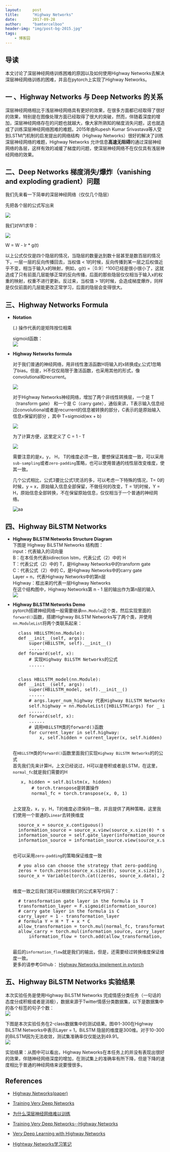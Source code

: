 ```yaml
---
layout:     post
title:      "Highway Networks"
date:       2017-09-28
author:     "bamtercelboo"
header-img: "img/post-bg-2015.jpg"
tags:
    - 博客园
---
```

##  导读  ##
本文讨论了深层神经网络训练困难的原因以及如何使用Highway Networks去解决深层神经网络训练的困难，并且在pytorch上实现了Highway Networks。

##  一 、Highway Networks 与 Deep Networks 的关系 ##
深层神经网络相比于浅层神经网络具有更好的效果，在很多方面都已经取得了很好的效果，特别是在图像处理方面已经取得了很大的突破，然而，伴随着深度的增加，深层神经网络存在的问题也就越大，像大家所熟知的梯度消失问题，这也就造成了训练深层神经网络困难的难题。2015年由Rupesh Kumar Srivastava等人受到LSTM门机制的启发提出的网络结构（Highway Networks）很好的解决了训练深层神经网络的难题，Highway Networks 允许信息**高速无阻碍**的通过深层神经网络的各层，这样有效的减缓了梯度的问题，使深层神经网络不在仅仅具有浅层神经网络的效果。
  
##  二、Deep Networks 梯度消失/爆炸（vanishing and exploding gradient）问题 ##

 我们先来看一下简单的深层神经网络（仅仅几个隐层）  

先把各个层的公式写出来  

![](https://i.imgur.com/7Adf9NF.jpg)

我们对W1求导：

 ![](https://i.imgur.com/rxT0zaw.jpg)

W = W - lr * g(t)

以上公式仅仅是四个隐层的情况，当隐层的数量达到数十层甚至是数百层的情况下，一层一层的反向传播回去，当权值 < 1的时候，反向传播到某一层之后权值近乎不变，相当于输入x的映射，例如，g(t) =〖0.9〗^100已经是很小很小了，这就造成了只有前面几层能够正常的反向传播，后面的那些隐层仅仅相当于输入x的权重的映射，权重不进行更新。反过来，当权值 > 1的时候，会造成梯度爆炸，同样是仅仅前面的几层能更改正常学习，后面的隐层会变得很大。


## 三、Highway Networks Formula ##

- **Notation**  

	(.) 操作代表的是矩阵按位相乘  

	sigmoid函数：  
	![](https://i.imgur.com/7bKT6P0.jpg)

- **Highway Networks formula**  

	对于我们普通的神经网络，用非线性激活函数H将输入的x转换成y,公式1忽略了bias。但是，H不仅仅局限于激活函数，也采用其他的形式，像convolutional和recurrent。  

	![](https://i.imgur.com/3Skg3Fz.jpg)

	对于Highway Networks神经网络，增加了两个非线性转换层，一个是 T（transform gate） 和一个是 C（carry gate），通俗来讲，T表示输入信息经过convolutional或者是recurrent的信息被转换的部分，C表示的是原始输入信息x保留的部分 ，其中 T=sigmoid(wx + b) 

	![](https://i.imgur.com/qmBC9zM.jpg)

	为了计算方便，这里定义了 C =  1 - T

	![](https://i.imgur.com/JybabV1.jpg)

	需要注意的是x，y， H， T的维度必须一致，要想保证其维度一致，可以采用`sub-sampling`或者`zero-padding`策略，也可以使用普通的线性层改变维度，使其一致。

	几个公式相比，公式3要比公式1灵活的多，可以考虑一下特殊的情况，T= 0的时候，y = x，原始输入信息全部保留，不做任何的改变，T = 1的时候，Y = H，原始信息全部转换，不在保留原始信息，仅仅相当于一个普通的神经网络。 
 
	![aa](https://i.imgur.com/7FoDAKr.jpg)


## 四、Highway BiLSTM Networks ##

- **Highway BiLSTM Networks  Structure Diagram**  
	下图是 Highway BiLSTM Networks 结构图：  
	input：代表输入的词向量  
	B：在本任务代表bidirection lstm，代表公式（2）中的 H  
	T：代表公式（2）中的 T，是Highway Networks中的transform gate  
	C：代表公式（2）中的 C，是Highway Networks中的carry gate  
	Layer = n，代表Highway Networks中的第n层  
	Highway：框出来的代表一层Highway Networks  
	在这个结构图中，Highway Networks第 n - 1 层的输出作为第n层的输入    
	![](https://i.imgur.com/KzfE2Tc.jpg)

- **Highway BiLSTM Networks  Demo**  
	pytorch搭建神经网络一般需要继承`nn.Module`这个类，然后实现里面的`forward()`函数，搭建Highway BiLSTM Networks写了两个类，并使用`nn.ModuleList`将两个类联系起来：
	<pre>
    class HBiLSTM(nn.Module):
	def __init__(self, args):
		super(HBiLSTM, self).__init__()
		......
	def forward(self, x):
		# 实现Highway BiLSTM Networks的公式
		......
	</pre>

	<pre>
    class HBiLSTM_model(nn.Module): 
	def __init__(self, args):
		super(HBiLSTM_model, self).__init__()
		......
		# args.layer_num_highway 代表Highway BiLSTM Networks有几层
		self.highway = nn.ModuleList([HBiLSTM(args) for _ in range(args.layer_num_highway)])
		......
	def forward(self, x):
	 	......
		# 调用HBiLSTM类的forward()函数
		for current_layer in self.highway:
			x, self.hidden = current_layer(x, self.hidden)
	</pre>
	在`HBiLSTM`类的`forward()`函数里面我们实现`Highway BiLSTM Networks`的的公式  
	首先我们先来计算H，上文已经说过，H可以是卷积或者是LSTM，在这里，`normal_fc`就是我们需要的H
	<pre>
	 x, hidden = self.bilstm(x, hidden)
		 # torch.transpose是转置操作
		 normal_fc = torch.transpose(x, 0, 1)
	</pre>

	上文提及，x，y，H，T的维度必须保持一致，并且提供了两种策略，这里我们使用一个普通的`Linear`去转换维度
	<pre>
	source_x = source_x.contiguous()
	information_source = source_x.view(source_x.size(0) * source_x.size(1), source_x.size(2))
	information_source = self.gate_layer(information_source)
	information_source = information_source.view(source_x.size(0), source_x.size(1), information_source.size(1))
	</pre>
	也可以采用`zero-padding`的策略保证维度一致  
	<pre>
	# you also can choose the strategy that zero-padding
	zeros = torch.zeros(source_x.size(0), source_x.size(1), carry_layer.size(2) - source_x.size(2))
	source_x = Variable(torch.cat((zeros, source_x.data), 2))
	</pre>
	维度一致之后我们就可以根据我们的公式来写代码了：
	<pre>
	# transformation gate layer in the formula is T
	transformation_layer = F.sigmoid(information_source)
	# carry gate layer in the formula is C
	carry_layer = 1 - transformation_layer
	# formula Y = H * T + x * C
	allow_transformation = torch.mul(normal_fc, transformation_layer)
	allow_carry = torch.mul(information_source, carry_layer)
        information_flow = torch.add(allow_transformation, allow_carry)
	</pre>
	最后的`information_flow`就是我们的输出，但是，还需要经过转换维度保证维度一致。  
	更多的请参考Github： [Highway Networks implement in pytorch](https://github.com/bamtercelboo/pytorch_Highway_Networks) 

## 五、Highway BiLSTM Networks 实验结果 ##

本次实验任务是使用Highway BiLSTM Networks 完成情感分类任务（一句话的态度分成积极或者是消极），数据来源于Twitter情感分类数据集，以下是数据集中的各个标签的句子个数：  
![](https://i.imgur.com/FNQ3Kkr.jpg)

下图是本次实验任务在2-class数据集中的测试结果。图中1-300在Highway BiLSTM Networks中表示Layer = 1，BiLSTM 隐层的维度是300维。对于10-300的BiLSTM因为无法收敛，测试集准确率仅仅能达到49.91。  
![](https://i.imgur.com/GRdGMa6.jpg)

实验结果：从图中可以看出，Highway Networks在本任务上的并没有表现出很好的效果，伴随神经网络深度的增加，在测试集上的准确率有所下降，但是下降的速度相比于普通的神经网络来说要慢很多。

## References ##
- [Highway Networks(paper)](https://arxiv.org/pdf/1505.00387.pdf)

- [Training Very Deep Networks](https://arxiv.org/pdf/1507.06228.pdf)

- [为什么深层神经网络难以训练](http://blog.csdn.net/binchasing/article/details/50300069)

- [Training Very Deep Networks--Highway Networks ](http://blog.csdn.net/cv_family_z/article/details/50349436)

- [Very Deep Learning with Highway Networks](http://people.idsia.ch/~rupesh/very_deep_learning/)

- [Hightway Networks学习笔记 ](http://blog.csdn.net/sinat_35218236/article/details/73826203?utm_source=itdadao&utm_medium=referral)
